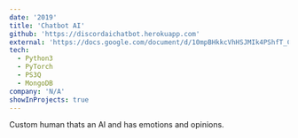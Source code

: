 ```yaml
---
date: '2019'
title: 'Chatbot AI'
github: 'https://discordaichatbot.herokuapp.com'
external: 'https://docs.google.com/document/d/10mpBHkkcVhHSJMIk4PShfT_CuQesHumZ_amVyuUIvaw/edit'
tech:
  - Python3
  - PyTorch
  - PS3Q
  - MongoDB
company: 'N/A'
showInProjects: true
---
```


Custom human thats an AI and has emotions and opinions.

